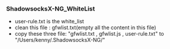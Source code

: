 ### ShadowsocksX-NG_WhiteList

- user-rule.txt is the white_list
- clean this file : gfwlist.txt(empty all the content in this file)
- copy these three file: "gfwlist.txt , gfwlist.js , user-rule.txt" to "/Users/kenny/.ShadowsocksX-NG/"
